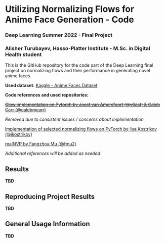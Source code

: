 # Utilizing Normalizing Flows for Anime Face Generation - Code
### Deep Learning Summer 2022 - Final Project
### Alisher Turubayev, Hasso-Platter Institute - M.Sc. in Digital Health student

This is the GitHub repository for the code part of the Deep Learning final project on normalizing flows and their performance in generating novel anime faces. 

**Used dataset:**
[Kaggle - Anime Faces Dataset](https://www.kaggle.com/datasets/splcher/animefacedataset)

**Code references and used repositories:**

~~[Glow implementation on Pytorch by Joost van Amersfoort (@y0ast) & Caleb Carr (@calebmcarr)](https://github.com/y0ast/Glow-PyTorch)~~

*Removed due to consistent issues / concerns about implementation*

[Implementation of selected normalizing flows on PyTorch by Ilya Kostrikov (@ikostrikov)](https://github.com/ikostrikov/pytorch-flows)

[realNVP by Fangzhou Mu (@fmu2)](https://github.com/fmu2/realNVP)

*Additional references will be added as needed*

## Results
**TBD**

## Reproducing Project Results
**TBD**

## General Usage Information
**TBD**